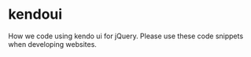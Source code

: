# kendoui
How we code using kendo ui for jQuery. Please use these code snippets when developing websites.

